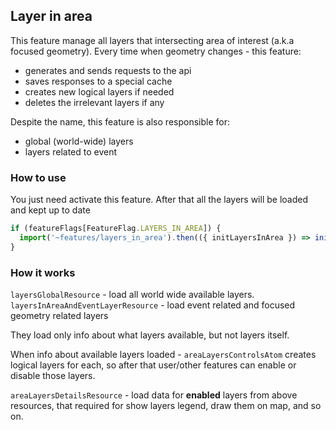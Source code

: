 ## Layer in area

This feature manage all layers that intersecting area of interest (a.k.a focused geometry).
Every time when geometry changes - this feature:

- generates and sends requests to the api
- saves responses to a special cache
- creates new logical layers if needed
- deletes the irrelevant layers if any

Despite the name, this feature is also responsible for:

- global (world-wide) layers
- layers related to event

### How to use

You just need activate this feature. After that all the layers will be loaded and kept up to date

```ts
if (featureFlags[FeatureFlag.LAYERS_IN_AREA]) {
  import('~features/layers_in_area').then(({ initLayersInArea }) => initLayersInArea());
}
```

### How it works

`layersGlobalResource` - load all world wide available layers.
`layersInAreaAndEventLayerResource` - load event related and focused geometry related layers

They load only info about what layers available, but not layers itself.

When info about available layers loaded - `areaLayersControlsAtom` creates logical layers for each,
so after that user/other features can enable or disable those layers.

`areaLayersDetailsResource` - load data for **enabled** layers from above resources,
that required for show layers legend, draw them on map, and so on.
